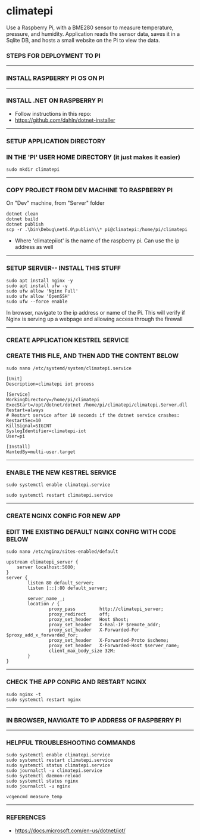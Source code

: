 # climatepi

Use a Raspberry Pi, with a BME280 sensor to measure temperature, pressure, and humidity. Application reads the sensor data, saves it in a Sqlite DB, and hosts a small website on the Pi to view the data.

### STEPS FOR DEPLOYMENT TO PI
____

### INSTALL RASPBERRY PI OS ON PI

____
### INSTALL .NET ON RASPBERRY PI
 - Follow instructions in this repo:
 - https://github.com/dahln/dotnet-installer
____
### SETUP APPLICATION DIRECTORY
### IN THE 'PI' USER HOME DIRECTORY (it just makes it easier)
```
sudo mkdir climatepi
```
____
### COPY PROJECT FROM DEV MACHINE TO RASPBERRY PI
On "Dev" machine, from "Server" folder
```
dotnet clean
dotnet build
dotnet publish
scp -r .\bin\Debug\net6.0\publish\\* pi@climatepi:/home/pi/climatepi
```
 - Where 'climatepiiot' is the name of the raspberry pi. Can use the ip address as well

____
### SETUP SERVER-- INSTALL THIS STUFF
```
sudo apt install nginx -y
sudo apt install ufw -y
sudo ufw allow 'Nginx Full'
sudo ufw allow 'OpenSSH'
sudo ufw --force enable
```
In browser, navigate to the ip address or name of the Pi. This will verify if Nginx is serving up a webpage and allowing access through the firewall

____
### CREATE APPLICATION KESTREL SERVICE
### CREATE THIS FILE, AND THEN ADD THE CONTENT BELOW
```
sudo nano /etc/systemd/system/climatepi.service
```

```
[Unit]
Description=climatepi iot process

[Service]
WorkingDirectory=/home/pi/climatepi
ExecStart=/opt/dotnet/dotnet /home/pi/climatepi/climatepi.Server.dll
Restart=always
# Restart service after 10 seconds if the dotnet service crashes:
RestartSec=10
KillSignal=SIGINT
SyslogIdentifier=climatepi-iot
User=pi

[Install]
WantedBy=multi-user.target
```


____
### ENABLE THE NEW KESTREL SERVICE
```
sudo systemctl enable climatepi.service
```
```
sudo systemctl restart climatepi.service
```
____
### CREATE NGINX CONFIG FOR NEW APP
### EDIT THE EXISTING DEFAULT NGINX CONFIG WITH CODE BELOW
```
sudo nano /etc/nginx/sites-enabled/default
```

```
upstream climatepi_server {
    server localhost:5000;
}
server {
        listen 80 default_server;
        listen [::]:80 default_server;

        server_name _;
        location / {
                proxy_pass         http://climatepi_server;
                proxy_redirect     off;
                proxy_set_header   Host $host;
                proxy_set_header   X-Real-IP $remote_addr;
                proxy_set_header   X-Forwarded-For $proxy_add_x_forwarded_for;
                proxy_set_header   X-Forwarded-Proto $scheme;
                proxy_set_header   X-Forwarded-Host $server_name;
                client_max_body_size 32M;
        }
}
```


____
### CHECK THE APP CONFIG AND RESTART NGINX
```
sudo nginx -t
sudo systemctl restart nginx
```

____
### IN BROWSER, NAVIGATE TO IP ADDRESS OF RASPBERRY PI

____
### HELPFUL TROUBLESHOOTING COMMANDS

```
sudo systemctl enable climatepi.service
sudo systemctl restart climatepi.service
sudo systemctl status climatepi.service
sudo journalctl -u climatepi.service
sudo systemctl daemon-reload
sudo systemctl status nginx
sudo journalctl -u nginx

vcgencmd measure_temp
```


____
### REFERENCES
 - https://docs.microsoft.com/en-us/dotnet/iot/

